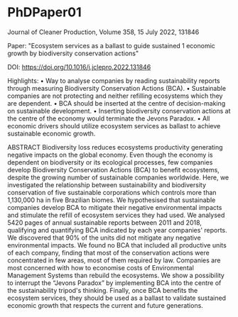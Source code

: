 # PhDPaper01
Journal of Cleaner Production, Volume 358, 15 July 2022, 131846

Paper: "Ecosystem services as a ballast to guide sustained 1 economic growth by biodiversity conservation actions"

DOI: https://doi.org/10.1016/j.jclepro.2022.131846

Highlights:
• Way to analyse companies by reading sustainability reports through measuring Biodiversity Conservation Actions (BCA).
• Sustainable companies are not protecting and neither refilling ecosystems which they are dependent.
• BCA should be inserted at the centre of decision-making on sustainable development.
• Inserting biodiversity conservation actions at the centre of the economy would terminate the Jevons Paradox.
• All economic drivers should utilize ecosystem services as ballast to achieve sustainable economic growth.

ABSTRACT
Biodiversity loss reduces ecosystems productivity generating negative impacts on the global economy. Even though the economy is dependent on biodiversity or its ecological processes, few companies develop Biodiversity Conservation Actions (BCA) to benefit ecosystems, despite the growing number of sustainable companies worldwide. Here, we investigated the relationship between sustainability and biodiversity conservation of five sustainable corporations which controls more than 1,130,000 ha in five Brazilian biomes. We hypothesised that sustainable companies develop BCA to mitigate their negative environmental impacts and stimulate the refill of ecosystem services they had used. We analysed 5420 pages of annual sustainable reports between 2011 and 2018, qualifying and quantifying BCA indicated by each year companies' reports. We discovered that 90% of the units did not mitigate any negative environmental impacts. We found no BCA that included all productive units of each company, finding that most of the conservation actions were concentrated in few areas, most of them required by law. Companies are most concerned with how to economise costs of Environmental Management Systems than rebuild the ecosystems. We show a possibility to interrupt the “Jevons Paradox” by implementing BCA into the centre of the sustainability tripod's thinking. Finally, once BCA benefits the ecosystem services, they should be used as a ballast to validate sustained economic growth that respects the current and future generations.

